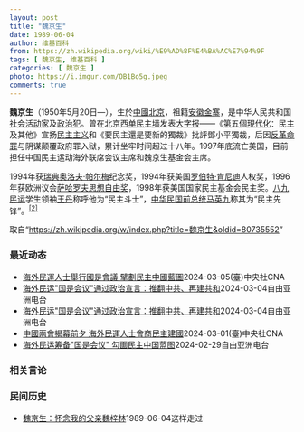 ```yaml
---
layout: post
title: "魏京生"
date: 1989-06-04
author: 维基百科
from: https://zh.wikipedia.org/wiki/%E9%AD%8F%E4%BA%AC%E7%94%9F
tags: [ 魏京生, 维基百科 ]
categories: [ 魏京生 ]
photo: https://i.imgur.com/OB1Bo5g.jpeg
comments: true
---
```

<div class="mw-content-ltr mw-parser-output" lang="zh" dir="ltr">
<p><b>魏京生</b>（1950年5月20日<span class="useeditintro" title="Template:BLP editintro">—</span>），生於<a href="/wiki/%E4%B8%AD%E8%8F%AF%E4%BA%BA%E6%B0%91%E5%85%B1%E5%92%8C%E5%9C%8B" class="mw-redirect" title="中華人民共和國">中國</a><a href="/wiki/%E5%8C%97%E4%BA%AC" class="mw-redirect" title="北京">北京</a>，祖籍<a href="/wiki/%E5%AE%89%E5%BE%BD" class="mw-redirect" title="安徽">安徽</a><a href="/wiki/%E9%87%91%E5%AF%A8" class="mw-redirect" title="金寨">金寨</a>，是中华人民共和国<a href="/wiki/%E7%A4%BE%E6%9C%83%E6%B4%BB%E5%8B%95%E5%AE%B6" class="mw-redirect" title="社會活動家">社会活动家</a>及<a href="/wiki/%E6%94%BF%E6%B2%BB%E7%8A%AF" title="政治犯">政治犯</a>。曾在北京<a href="/wiki/%E8%A5%BF%E5%8D%95%E6%B0%91%E4%B8%BB%E5%A2%99" title="西单民主墙">西单民主墙</a>发表<a href="/wiki/%E5%A4%A7%E5%AD%97%E6%8A%A5" title="大字报">大字报</a>——《<a href="/wiki/%E7%AC%AC%E4%BA%94%E5%80%8B%E7%8F%BE%E4%BB%A3%E5%8C%96_(%E9%AD%8F%E4%BA%AC%E7%94%9F)" title="第五個現代化 (魏京生)">第五個現代化</a>：民主及其他》宣扬<a href="/wiki/%E6%B0%91%E4%B8%BB%E4%B8%BB%E7%BE%A9" class="mw-redirect" title="民主主義">民主主义</a>和《要民主還是要新的獨裁》批評鄧小平獨裁，后因<a href="/wiki/%E5%8F%8D%E9%9D%A9%E5%91%BD%E7%BD%AA" title="反革命罪">反革命罪</a>与阴谋颠覆政府罪入狱，累计坐牢时间超过十八年。1997年底流亡美国，目前担任中国民主运动海外联席会议主席和魏京生基金会主席。
</p><p>1994年获<a href="/wiki/%E7%91%9E%E5%85%B8" title="瑞典">瑞典</a><a href="/wiki/%E5%A5%A5%E6%B4%9B%E5%A4%AB%C2%B7%E5%B8%95%E5%B0%94%E6%A2%85" title="奥洛夫·帕尔梅">奥洛夫·帕尔梅</a>纪念奖，1994年获美国<a href="/wiki/%E7%BD%97%E4%BC%AF%E7%89%B9%C2%B7%E8%82%AF%E5%B0%BC%E8%BF%AA" class="mw-redirect" title="罗伯特·肯尼迪">罗伯特·肯尼迪</a>人权奖，1996年获欧洲议会<a href="/wiki/%E8%96%A9%E5%93%88%E7%BE%85%E5%A4%AB%E6%80%9D%E6%83%B3%E8%87%AA%E7%94%B1%E7%8D%8E" class="mw-redirect" title="薩哈羅夫思想自由獎">萨哈罗夫思想自由奖</a>，1998年获美国国家民主基金会民主奖。<a href="/wiki/%E5%85%AB%E4%B9%9D%E6%B0%91%E8%BF%90" class="mw-redirect" title="八九民运">八九民运</a>学生领袖<a href="/wiki/%E7%8E%8B%E4%B8%B9" title="王丹">王丹</a>称呼他为“民主斗士”，<a href="/wiki/%E4%B8%AD%E5%8D%8E%E6%B0%91%E5%9B%BD%E6%80%BB%E7%BB%9F" class="mw-redirect" title="中华民国总统">中华民国前总统</a><a href="/wiki/%E9%A9%AC%E8%8B%B1%E4%B9%9D" class="mw-redirect" title="马英九">马英九</a>称其为“民主先锋”。<sup id="cite_ref-3" class="reference"><a href="#cite_note-3">[2]</a></sup>
</p>
<meta property="mw:PageProp/toc">
</div><!--esi <esi:include src="/esitest-fa8a495983347898/content" /> --><noscript><img src="https://login.wikimedia.org/wiki/Special:CentralAutoLogin/start?type=1x1" alt="" width="1" height="1" style="border: none; position: absolute;"></noscript>
<div class="printfooter" data-nosnippet="">取自“<a dir="ltr" href="https://zh.wikipedia.org/w/index.php?title=魏京生&amp;oldid=80735552">https://zh.wikipedia.org/w/index.php?title=魏京生&amp;oldid=80735552</a>”</div><div id="recent-news"><h3>最近动态</h3><ul><li><a href="https://nodebe4.github.io/waimei/2024-03-05/%E6%B5%B7%E5%A4%96%E6%B0%91%E9%81%8B%E4%BA%BA%E5%A3%AB%E8%88%89%E8%A1%8C%E5%9C%8B%E6%98%AF%E6%9C%83%E8%AD%B0-%E6%93%98%E5%8A%83%E6%B0%91%E4%B8%BB%E4%B8%AD%E5%9C%8B%E8%97%8D%E5%9C%96" title="海外民運人士舉行國是會議 擘劃民主中國藍圖—— （中央社台北5日電）中國海外民運人士魏京生、王丹、王軍濤等人在華府召開國是會議，討論若中共垮台後的民主中國藍圖。根據會後發表的會議宣言，民主中國實...">海外民運人士舉行國是會議 擘劃民主中國藍圖</a><time>2024-03-05</time><a class="tag">(臺)中央社CNA</a></li>
<li><a href="https://nodebe4.github.io/waimei/2024-03-04/%E6%B5%B7%E5%A4%96%E6%B0%91%E8%BF%90-%E5%9B%BD%E6%98%AF%E4%BC%9A%E8%AE%AE-%E9%80%9A%E8%BF%87%E6%94%BF%E6%B2%BB%E5%AE%A3%E8%A8%80-%E6%8E%A8%E7%BF%BB%E4%B8%AD%E5%85%B1-%E5%86%8D%E5%BB%BA%E5%85%B1%E5%92%8C" title="海外民运”国是会议”通过政治宣言：推翻中共、再建共和—— 由资深海外民运人士魏京生（右）等人发起的第一届海外中国&quot;国是会议&quot;3月4日举行了新闻发布会 记者经纬摄影 首届中国海...">海外民运"国是会议"通过政治宣言：推翻中共、再建共和</a><time>2024-03-04</time><a class="tag">自由亚洲电台</a></li>
<li><a href="https://nodebe4.github.io/waimei/2024-03-04/%E6%B5%B7%E5%A4%96%E6%B0%91%E8%BF%90-%E5%9B%BD%E6%98%AF%E4%BC%9A%E8%AE%AE-%E9%80%9A%E8%BF%87%E6%94%BF%E6%B2%BB%E5%AE%A3%E8%A8%80-%E6%8E%A8%E7%BF%BB%E4%B8%AD%E5%85%B1-%E5%86%8D%E5%BB%BA%E5%85%B1%E5%92%8C" title="海外民运”国是会议”通过政治宣言：推翻中共、再建共和—— 由资深海外民运人士魏京生（右）等人发起的第一届海外中国&quot;国是会议&quot;3月4日举行了新闻发布会 记者经纬摄影 首届中国海...">海外民运"国是会议"通过政治宣言：推翻中共、再建共和</a><time>2024-03-04</time><a class="tag">自由亚洲电台</a></li>
<li><a href="https://nodebe4.github.io/waimei/2024-03-01/%E4%B8%AD%E5%9C%8B%E5%85%A9%E6%9C%83%E6%8F%AD%E5%B9%95%E5%89%8D%E5%A4%95-%E6%B5%B7%E5%A4%96%E6%B0%91%E9%81%8B%E4%BA%BA%E5%A3%AB%E6%9C%83%E5%95%86%E6%B0%91%E4%B8%BB%E5%BB%BA%E5%9C%8B" title="中國兩會揭幕前夕 海外民運人士會商民主建國—— （中央社台北1日電）中國年度全國政協與人大兩會即將於4日和5日揭幕，而中國海外民運人士魏京生、王丹、王軍濤等籌備，定2日至3日在華府召開國是會議，...">中國兩會揭幕前夕 海外民運人士會商民主建國</a><time>2024-03-01</time><a class="tag">(臺)中央社CNA</a></li>
<li><a href="https://nodebe4.github.io/waimei/2024-02-29/%E6%B5%B7%E5%A4%96%E6%B0%91%E8%BF%90%E7%AD%B9%E5%A4%87-%E5%9B%BD%E6%98%AF%E4%BC%9A%E8%AE%AE-%E5%8B%BE%E7%94%BB%E6%B0%91%E4%B8%BB%E4%B8%AD%E5%9B%BD%E8%93%9D%E5%9B%BE" title="海外民运筹备”国是会议” 勾画民主中国蓝图—— 由中国海外民运人士魏京生、王丹、王军涛等发起的&quot;国是会议&quot;将于近日在美国首都华盛顿召开 记者孙诚拍摄 由中国海外民运人士魏京生...">海外民运筹备"国是会议" 勾画民主中国蓝图</a><time>2024-02-29</time><a class="tag">自由亚洲电台</a></li>
</ul></div><div id="open-opinion"><h3>相关言论</h3><ul></ul></div><div id="mjls-record"><h3>民间历史</h3><ul><li><a href="https://nodebe4.github.io/mjlsh/1989-06-04/%E9%AD%8F%E4%BA%AC%E7%94%9F-%E6%80%80%E5%BF%B5%E6%88%91%E7%9A%84%E7%88%B6%E4%BA%B2%E9%AD%8F%E6%A2%93%E6%9E%97/" title="魏京生">魏京生：怀念我的父亲魏梓林</a><time>1989-06-04</time><a class="tag">这样走过</a></li>
</ul></div>